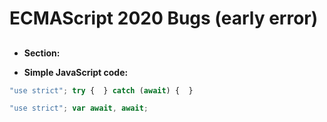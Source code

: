 # ECMAScript 2020 Bugs (early error)

## 

- __Section:__

- __Simple JavaScript code:__

```js
"use strict"; try {  } catch (await) {  }
```

```js
"use strict"; var await, await;
```